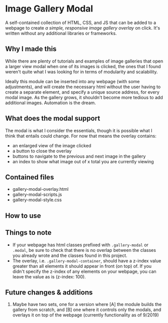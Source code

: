 # Image Gallery Modal
A self-contained collection of HTML, CSS, and JS that can be added to a webpage to create *a simple, responsive image gallery overlay* on click. It's written without any additional libraries or frameworks.

## Why I made this
While there are plenty of tutorials and examples of image galleries that open a larger view modal when one of its images is clicked, the ones that I found weren't quite what I was looking for in terms of modularity and scalability. 

Ideally this module can be inserted into any webpage (with some adjustments), and will create the necessary html without the user having to create a separate element, and specify a unique source address, for every modal image. As the gallery grows, it shouldn't become more tedious to add additional images. Automation is the dream.

## What does the modal support
The modal is what I consider the essentials, though it is possible what I think that entails could change. For now that means the overlay contains:
* an enlarged view of the image clicked
* a button to close the overlay
* buttons to navigate to the previous and next image in the gallery
* an index to show what image out of x total you are currently viewing

## Contained files
* gallery-modal-overlay.html
* gallery-modal-scripts.js
* gallery-modal-style.css

## How to use 


## Things to note
* If your webpage has html classes prefixed with `.gallery-modal` or `.modal`, be sure to check that there is no overlap between the classes you already wrote and the classes found in this project. 
* The overlay, i.e. `.gallery-modal-container`, should have a z-index value greater than all elements it should appear in front (on top) of. If you didn't specify the z-index of any elements on your webpage, you can leave the value as is (z-index: 100).

## Future changes & additions
1. Maybe have two sets, one for a version where [A] the module builds the gallery from scratch, and [B] one where it controls only the modals, and overlays it on top of the webpage (currently functionality as of 9/2019)
